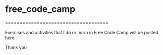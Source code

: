 # free_code_camp
====================================

Exercises and activities that I do or learn in Free Code Camp will be posted here.

Thank you
